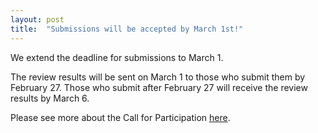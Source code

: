 ```yaml
---
layout: post
title:  "Submissions will be accepted by March 1st!"
---
```


We extend the deadline for submissions to March 1.

The review results will be sent on March 1 to those who submit them by February 27.
Those who submit after February 27 will receive the review results by March 6.

Please see more about the Call for Participation <a href="/docs/history/2023/call/">here</a>.